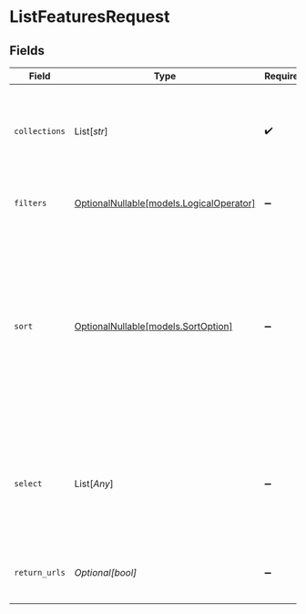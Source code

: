 # ListFeaturesRequest


## Fields

| Field                                                                                                                                                              | Type                                                                                                                                                               | Required                                                                                                                                                           | Description                                                                                                                                                        | Example                                                                                                                                                            |
| ------------------------------------------------------------------------------------------------------------------------------------------------------------------ | ------------------------------------------------------------------------------------------------------------------------------------------------------------------ | ------------------------------------------------------------------------------------------------------------------------------------------------------------------ | ------------------------------------------------------------------------------------------------------------------------------------------------------------------ | ------------------------------------------------------------------------------------------------------------------------------------------------------------------ |
| `collections`                                                                                                                                                      | List[*str*]                                                                                                                                                        | :heavy_check_mark:                                                                                                                                                 | Collection identifiers - can be either collection IDs or collection names                                                                                          | [<br/>"collection_123",<br/>"my_collection_name"<br/>]                                                                                                             |
| `filters`                                                                                                                                                          | [OptionalNullable[models.LogicalOperator]](../models/logicaloperator.md)                                                                                           | :heavy_minus_sign:                                                                                                                                                 | Complex nested query filters                                                                                                                                       |                                                                                                                                                                    |
| `sort`                                                                                                                                                             | [OptionalNullable[models.SortOption]](../models/sortoption.md)                                                                                                     | :heavy_minus_sign:                                                                                                                                                 | <br/>        List of fields to sort by, with direction (asc or desc).<br/>        NOTE: fields will require a specialty index to use this, consult with the team.<br/>         |                                                                                                                                                                    |
| `select`                                                                                                                                                           | List[*Any*]                                                                                                                                                        | :heavy_minus_sign:                                                                                                                                                 | List of fields to return in results, supports dot notation. Everything else is excluded.                                                                           | [<br/>"metadata.tags"<br/>]                                                                                                                                        |
| `return_urls`                                                                                                                                                      | *Optional[bool]*                                                                                                                                                   | :heavy_minus_sign:                                                                                                                                                 | When true, generates presigned URLs for assets                                                                                                                     |                                                                                                                                                                    |